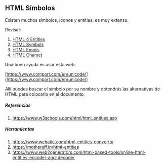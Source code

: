 ## HTML Símbolos

Existen muchos símbolos, iconos y entities, es muy extenso.

Revisar:

1.  [HTML 4 Entities](https://www.w3schools.com/charsets/ref_html_entities_4.asp)
2.  [HTML Symbols](https://www.w3schools.com/charsets/ref_html_symbols.asp)
3.  [HTML Emojis](https://www.w3schools.com/charsets/ref_emoji_smileys.asp)
4.  [HTML Charset](https://www.w3schools.com/charsets/)

Una buen ayuda es usar esta web:

[https://www.compart.com/en/unicode/](https://www.compart.com/en/unicode/)

Allí puedes buscar el símbolo por su nombre y obtendrás las alternativas de HTML para colocarlo en el documento.

##### Referencias
1. https://www.w3schools.com/html/html_entities.asp

##### Herramientas
1. https://www.webatic.com/html-entities-convertor
2. https://mothereff.in/html-entities
3. https://www.web2generators.com/html-based-tools/online-html-entities-encoder-and-decoder